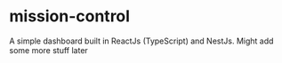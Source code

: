 # mission-control
A simple dashboard built in ReactJs (TypeScript) and NestJs. Might add some more stuff later

